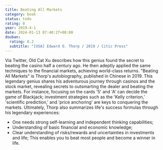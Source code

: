 ```yaml
---
title: Beating All Markets
category: book
status: todo
rating: 0
year: 2019-4-1
date: 2024-01-13 07:40:27+08:00
douban:
  rating: 8.2
  subtitle: "[USA] Edward O. Thorp / 2019 / Citic Press"
---
```


Via Twitter, Old Cat Xu describes how this genius found the secret to beating the casino half a century ago. He then adeptly applied the same techniques to the financial markets, achieving world-class returns. "Beating All Markets" is Thorp's autobiography, published in Chinese in 2019. This legendary genius shares his adventurous journey through casinos and the stock market, revealing secrets to outsmarting the dealer and beating the markets. For instance, focusing on the cards '5' and 'A' can decide the game of Blackjack; investment strategies such as the 'Kelly criterion,' 'scientific prediction,' and 'price anchoring' are keys to conquering the markets. Ultimately, Thorp also summarizes life's success formulas through his legendary experiences:
- One needs strong self-learning and independent thinking capabilities;
- Understanding of basic financial and economic knowledge;
- Clear understanding of risks/rewards and uncertainties in investments and life;
This enables you to beat most people and become a winner in life.
